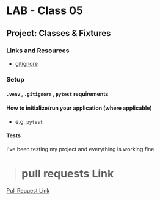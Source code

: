# LAB - Class 05

## Project: Classes & Fixtures


### Links and Resources

- [gitignore](www.gitignore.io)


### Setup

#### `.venv` , `.gitignore` , `pytest` requirements 


#### How to initialize/run your application (where applicable)

- e.g. `pytest`


#### Tests

I've been testing my project and everything is working fine

> # pull requests Link

[Pull Request Link](https://github.com/omarali1997/pythonic-garage-band/pull/1)